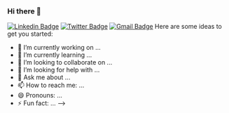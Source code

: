 ### Hi there 👋

<!--
**caiocichetti/caiocichetti** is a ✨ _special_ ✨ repository because its `README.md` (this file) appears on your GitHub profile. --->

[![Linkedin Badge](https://img.shields.io/badge/-LinkedIn-blue?style=for-the-badge&logo=Linkedin&logoColor=white&link=https:www.linkedin.com/in/caio-antonio-cichetti-roberto)](www.linkedin.com/in/caio-antonio-cichetti-roberto)
[![Twitter Badge](https://img.shields.io/badge/-Twitter-1ca0f1?style=for-the-badge&labelColor=1ca0f1&logo=twitter&logoColor=white&link=https://twitter.com/CaioCichetti)](https://twitter.com/CaioCichetti)
[![Gmail Badge](https://img.shields.io/badge/-Gmail-c14438?style=for-the-badge&logo=Gmail&logoColor=white&link=mailto:caiocichetti08@gmail.com)](mailto:caiocichetti08@gmail.com)
Here are some ideas to get you started:

- 🔭 I’m currently working on ...
- 🌱 I’m currently learning ...
- 👯 I’m looking to collaborate on ...
- 🤔 I’m looking for help with ...
- 💬 Ask me about ...
- 📫 How to reach me: ...
- 😄 Pronouns: ...
- ⚡ Fun fact: ...
-->
